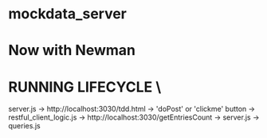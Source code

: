 # mockdata_server


# Now with Newman


# RUNNING LIFECYCLE \
server.js -> http://localhost:3030/tdd.html -> 'doPost' or 'clickme' button -> restful_client_logic.js -> http://localhost:3030/getEntriesCount -> server.js -> queries.js 
